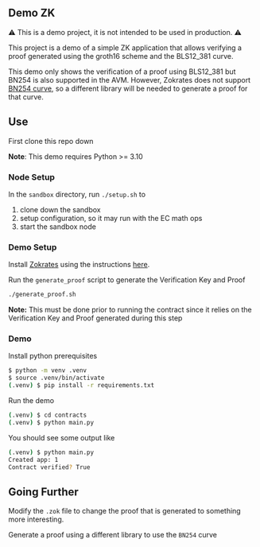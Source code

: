 Demo ZK
-------

:warning: This is a demo project, it is not intended to be used in production. :warning: 

This project is a demo of a simple ZK application that allows verifying a proof generated using the groth16 scheme and the BLS12_381 curve. 

This demo only shows the verification of a proof using BLS12_381 but BN254 is also supported in the AVM. However, Zokrates does not support [BN254 curve][zokrates-curves], so a different library will be needed to generate a proof for that curve.  

## Use 

First clone this repo down

**Note**: This demo requires Python >= 3.10 

### Node Setup

In the `sandbox` directory, run `./setup.sh` to 

1. clone down the sandbox 
2. setup configuration, so it may run with the EC math ops
3. start the sandbox node

### Demo Setup

Install [Zokrates][zokrates] using the instructions [here][zokrates-install].

Run the `generate_proof` script to generate the Verification Key and Proof

```bash
./generate_proof.sh
```

**Note:** This must be done prior to running the contract since it relies on the Verification Key and Proof generated during this step

### Demo

Install python prerequisites

```bash
$ python -m venv .venv
$ source .venv/bin/activate
(.venv) $ pip install -r requirements.txt
```

Run the demo

```bash
(.venv) $ cd contracts 
(.venv) $ python main.py
```

You should see some output like 
```bash
(.venv) $ python main.py
Created app: 1
Contract verified? True
```

## Going Further

Modify the `.zok` file to change the proof that is generated to something more interesting.

Generate a proof using a different library to use the `BN254` curve


[zokrates]: https://zokrates.github.io/
[zokrates-install]: https://zokrates.github.io/gettingstarted.html#one-line-installation
[zokrates-curves]: https://zokrates.github.io/toolbox/proving_schemes.html#curves
[sandbox]: https://github.com/algorand/sandbox
